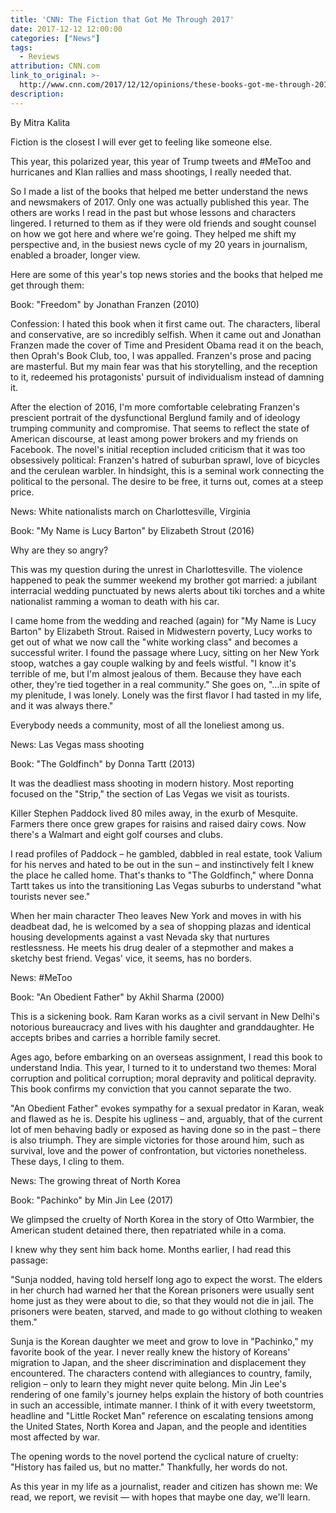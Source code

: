 ```yaml
---
title: 'CNN: The Fiction that Got Me Through 2017'
date: 2017-12-12 12:00:00
categories: ["News"]
tags:
  - Reviews
attribution: CNN.com
link_to_original: >-
  http://www.cnn.com/2017/12/12/opinions/these-books-got-me-through-2017-mitra-kalita-opinion/index.html
description:
---
```



By Mitra Kalita

Fiction is the closest I will ever get to feeling like someone else.

This year, this polarized year, this year of Trump tweets and #MeToo and hurricanes and Klan rallies and mass shootings, I really needed that.

So I made a list of the books that helped me better understand the news and newsmakers of 2017. Only one was actually published this year. The others are works I read in the past but whose lessons and characters lingered. I returned to them as if they were old friends and sought counsel on how we got here and where we're going. They helped me shift my perspective and, in the busiest news cycle of my 20 years in journalism, enabled a broader, longer view.

Here are some of this year's top news stories and the books that helped me get through them:

Book: "Freedom" by Jonathan Franzen (2010)

Confession: I hated this book when it first came out. The characters, liberal and conservative, are so incredibly selfish. When it came out and Jonathan Franzen made the cover of Time and President Obama read it on the beach, then Oprah's Book Club, too, I was appalled. Franzen's prose and pacing are masterful. But my main fear was that his storytelling, and the reception to it, redeemed his protagonists' pursuit of individualism instead of damning it.

After the election of 2016, I'm more comfortable celebrating Franzen's prescient portrait of the dysfunctional Berglund family and of ideology trumping community and compromise. That seems to reflect the state of American discourse, at least among power brokers and my friends on Facebook. The novel's initial reception included criticism that it was too obsessively political: Franzen's hatred of suburban sprawl, love of bicycles and the cerulean warbler. In hindsight, this is a seminal work connecting the political to the personal. The desire to be free, it turns out, comes at a steep price.

News: White nationalists march on Charlottesville, Virginia

Book: "My Name is Lucy Barton" by Elizabeth Strout (2016)

Why are they so angry?

This was my question during the unrest in Charlottesville. The violence happened to peak the summer weekend my brother got married: a jubilant interracial wedding punctuated by news alerts about tiki torches and a white nationalist ramming a woman to death with his car.

I came home from the wedding and reached (again) for "My Name is Lucy Barton" by Elizabeth Strout. Raised in Midwestern poverty, Lucy works to get out of what we now call the "white working class" and becomes a successful writer. I found the passage where Lucy, sitting on her New York stoop, watches a gay couple walking by and feels wistful. "I know it's terrible of me, but I'm almost jealous of them. Because they have each other, they're tied together in a real community." She goes on, "…in spite of my plenitude, I was lonely. Lonely was the first flavor I had tasted in my life, and it was always there."

Everybody needs a community, most of all the loneliest among us.

News: Las Vegas mass shooting

Book: "The Goldfinch" by Donna Tartt (2013)

It was the deadliest mass shooting in modern history. Most reporting focused on the "Strip," the section of Las Vegas we visit as tourists.

Killer Stephen Paddock lived 80 miles away, in the exurb of Mesquite. Farmers there once grew grapes for raisins and raised dairy cows. Now there's a Walmart and eight golf courses and clubs.

I read profiles of Paddock – he gambled, dabbled in real estate, took Valium for his nerves and hated to be out in the sun – and instinctively felt I knew the place he called home. That's thanks to "The Goldfinch," where Donna Tartt takes us into the transitioning Las Vegas suburbs to understand "what tourists never see."

When her main character Theo leaves New York and moves in with his deadbeat dad, he is welcomed by a sea of shopping plazas and identical housing developments against a vast Nevada sky that nurtures restlessness. He meets his drug dealer of a stepmother and makes a sketchy best friend. Vegas' vice, it seems, has no borders.

News: #MeToo

Book: "An Obedient Father" by Akhil Sharma (2000)

This is a sickening book. Ram Karan works as a civil servant in New Delhi's notorious bureaucracy and lives with his daughter and granddaughter. He accepts bribes and carries a horrible family secret.

Ages ago, before embarking on an overseas assignment, I read this book to understand India. This year, I turned to it to understand two themes: Moral corruption and political corruption; moral depravity and political depravity. This book confirms my conviction that you cannot separate the two.

"An Obedient Father" evokes sympathy for a sexual predator in Karan, weak and flawed as he is. Despite his ugliness – and, arguably, that of the current lot of men behaving badly or exposed as having done so in the past – there is also triumph. They are simple victories for those around him, such as survival, love and the power of confrontation, but victories nonetheless. These days, I cling to them.

News: The growing threat of North Korea

Book: "Pachinko" by Min Jin Lee (2017)

We glimpsed the cruelty of North Korea in the story of Otto Warmbier, the American student detained there, then repatriated while in a coma.

I knew why they sent him back home. Months earlier, I had read this passage:

"Sunja nodded, having told herself long ago to expect the worst. The elders in her church had warned her that the Korean prisoners were usually sent home just as they were about to die, so that they would not die in jail. The prisoners were beaten, starved, and made to go without clothing to weaken them."

Sunja is the Korean daughter we meet and grow to love in "Pachinko," my favorite book of the year. I never really knew the history of Koreans' migration to Japan, and the sheer discrimination and displacement they encountered. The characters contend with allegiances to country, family, religion – only to learn they might never quite belong. Min Jin Lee's rendering of one family's journey helps explain the history of both countries in such an accessible, intimate manner. I think of it with every tweetstorm, headline and "Little Rocket Man" reference on escalating tensions among the United States, North Korea and Japan, and the people and identities most affected by war.

The opening words to the novel portend the cyclical nature of cruelty: "History has failed us, but no matter." Thankfully, her words do not.

As this year in my life as a journalist, reader and citizen has shown me: We read, we report, we revisit — with hopes that maybe one day, we'll learn.